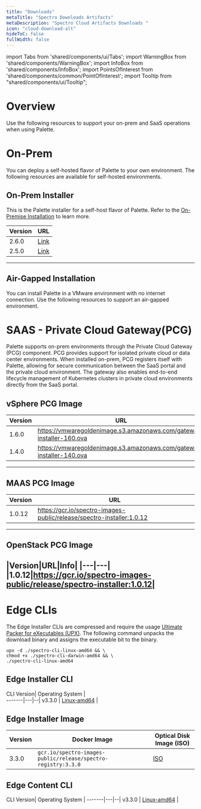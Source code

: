 ```yaml
---
title: "Downloads"
metaTitle: "Spectro Downloads Artifacts"
metaDescription: "Spectro Cloud Artifacts Downloads "
icon: "cloud-download-alt"
hideToC: false
fullWidth: false
---
```


import Tabs from 'shared/components/ui/Tabs';
import WarningBox from 'shared/components/WarningBox';
import InfoBox from 'shared/components/InfoBox';
import PointsOfInterest from 'shared/components/common/PointOfInterest';
import Tooltip from "shared/components/ui/Tooltip";



# Overview


Use the following resources to support your on-prem and SaaS operations when using Palette. 


# On-Prem

You can deploy a self-hosted flavor of Palette to your own environment. The following resources are available for self-hosted environments.

## On-Prem Installer 

This is the Palette installer for a self-host flavor of Palette. Refer to the [On-Premise Installation](/enterprise-version) to learn more.

|Version|URL|
|--|---|
|2.6.0|[Link](https://vmwaregoldenimage-console.s3.amazonaws.com/hubble-installer-260.ova)|
|2.5.0|[Link](https://vmwaregoldenimage-console.s3.amazonaws.com/hubble-installer-250.ova)|
------


## Air-Gapped Installation

You can install Palette in a VMware environment with no internet connection. Use the following resources to support an air-gapped environment.

# SAAS - Private Cloud Gateway(PCG)


Palette supports on-prem environments through the Private Cloud Gateway (PCG) component. PCG provides support for isolated private cloud or data center environments. When installed on-prem, PCG registers itself with Palette, allowing for secure communication between the SaaS portal and the private cloud environment. The gateway also enables end-to-end lifecycle management of Kubernetes clusters in private cloud environments directly from the SaaS portal. 

## vSphere PCG Image

|Version|URL|
|---|---|
|1.6.0|https://vmwaregoldenimage.s3.amazonaws.com/gateway-installer-160.ova|
|1.4.0|https://vmwaregoldenimage.s3.amazonaws.com/gateway-installer-140.ova|
------

## MAAS PCG Image

|Version|URL|
|---|---|
|1.0.12|https://gcr.io/spectro-images-public/release/spectro-installer:1.0.12|
---------

## OpenStack PCG Image

|Version|URL|Info|
|---|---|
|1.0.12|https://gcr.io/spectro-images-public/release/spectro-installer:1.0.12|
-------


# Edge CLIs

The Edge Installer CLIs are compressed and require the usage [Ultimate Packer for eXecutables (UPX)](https://upx.github.io/).
The following command unpacks the download binary and assigns the executable bit to the binary. 
<br />

```shell
upx -d ./spectro-cli-linux-amd64 && \
chmod +x ./spectro-cli-darwin-amd64 && \
./spectro-cli-linux-amd64 
```

## Edge Installer CLI

CLI Version| Operating System |  
-------|---|--|
v3.3.0 |  [Linux-amd64](https://software.spectrocloud.com/stylus/v3.3.0/cli/linux/palette-edge-installer) |


## Edge Installer Image


|Version|Docker Image| Optical Disk Image (ISO) |
|---|---|--|
|3.3.0     | `gcr.io/spectro-images-public/release/spectro-registry:3.3.0`| [ISO](https://software.spectrocloud.com/stylus/v3.3.0/stylus-v3.3.0-amd64.iso) |


## Edge Content CLI

CLI Version| Operating System |
-------|---|--|
v3.3.0 | [Linux-amd64](https://software.spectrocloud.com/stylus/v3.3.0/cli/linux/palette-edge-content) |